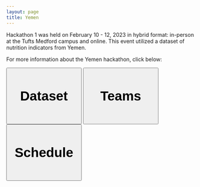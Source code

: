 ```yaml
---
layout: page
title: Yemen
---
```


Hackathon 1 was held on February 10 - 12, 2023 in hybrid format: in-person at the Tufts Medford campus and online. This event utilized a dataset of nutrition indicators from Yemen. 

For more information about the Yemen hackathon, click below:

<button style="height:150px;width:200px;font-size:35px;font-weight:bold" onclick="location.href='http://tuftsfaminehackathon.github.io/yemen2023/dataset'" type="button">Dataset</button>  <button style="height:150px;width:200px;font-size:35px;font-weight:bold" onclick="location.href='https://docs.google.com/spreadsheets/d/114NRhp4bCfV8YCBRsPd1SzIHijNu-_daIfLqja9U5G0/edit'" type="button">Teams</button>  <button style="height:150px;width:200px;font-size:35px;font-weight:bold" onclick="location.href='http://tuftsfaminehackathon.github.io/yemen2023/schedule'" type="button">Schedule</button>
